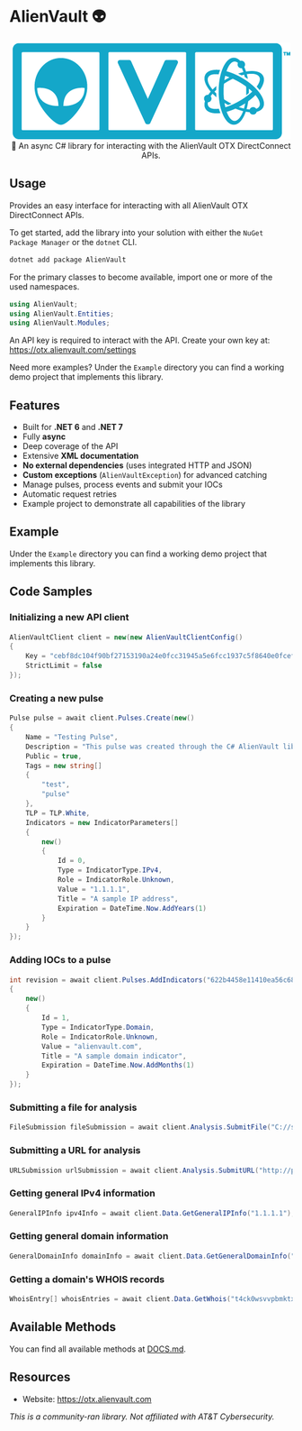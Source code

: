 ﻿# AlienVault 👽

<div align="center">
  <img width="495" height="171" src="https://raw.githubusercontent.com/actually-akac/AlienVault/master/banner.png">
</div>

<div align="center">
  👾 An async C# library for interacting with the AlienVault OTX DirectConnect APIs.
</div>

## Usage
Provides an easy interface for interacting with all AlienVault OTX DirectConnect APIs.

To get started, add the library into your solution with either the `NuGet Package Manager` or the `dotnet` CLI.
```rust
dotnet add package AlienVault
```

For the primary classes to become available, import one or more of the used namespaces.
```csharp
using AlienVault;
using AlienVault.Entities;
using AlienVault.Modules;
```

An API key is required to interact with the API. Create your own key at: https://otx.alienvault.com/settings

Need more examples? Under the `Example` directory you can find a working demo project that implements this library.

## Features
- Built for **.NET 6** and **.NET 7**
- Fully **async**
- Deep coverage of the API
- Extensive **XML documentation**
- **No external dependencies** (uses integrated HTTP and JSON)
- **Custom exceptions** (`AlienVaultException`) for advanced catching
- Manage pulses, process events and submit your IOCs
- Automatic request retries
- Example project to demonstrate all capabilities of the library

## Example
Under the `Example` directory you can find a working demo project that implements this library.

## Code Samples

### Initializing a new API client
```csharp
AlienVaultClient client = new(new AlienVaultClientConfig()
{
    Key = "cebf8dc104f90bf27153190a24e0fcc31945a5e6fcc1937c5f8640e0fcefc0ec",
    StrictLimit = false
});
```

### Creating a new pulse
```csharp
Pulse pulse = await client.Pulses.Create(new()
{
    Name = "Testing Pulse",
    Description = "This pulse was created through the C# AlienVault library!",
    Public = true,
    Tags = new string[]
    {
        "test",
        "pulse"
    },
    TLP = TLP.White,
    Indicators = new IndicatorParameters[]
    {
        new()
        {
            Id = 0,
            Type = IndicatorType.IPv4,
            Role = IndicatorRole.Unknown,
            Value = "1.1.1.1",
            Title = "A sample IP address",
            Expiration = DateTime.Now.AddYears(1)
        }
    }
});
```

### Adding IOCs to a pulse
```csharp
int revision = await client.Pulses.AddIndicators("622b4458e11410ea56c68052", new IndicatorParameters[]
{
    new()
    {
        Id = 1,
        Type = IndicatorType.Domain,
        Role = IndicatorRole.Unknown,
        Value = "alienvault.com",
        Title = "A sample domain indicator",
        Expiration = DateTime.Now.AddMonths(1)
    }
});
```

### Submitting a file for analysis
```csharp
FileSubmission fileSubmission = await client.Analysis.SubmitFile("C://sample.exe");
```

### Submitting a URL for analysis
```csharp
URLSubmission urlSubmission = await client.Analysis.SubmitURL("http://pzxdvpao.ml/");
```

### Getting general IPv4 information
```csharp
GeneralIPInfo ipv4Info = await client.Data.GetGeneralIPInfo("1.1.1.1");
```

### Getting general domain information
```csharp
GeneralDomainInfo domainInfo = await client.Data.GetGeneralDomainInfo("example.com");
```

### Getting a domain's WHOIS records
```csharp
WhoisEntry[] whoisEntries = await client.Data.GetWhois("t4ck0wsvvpbmktxzluyee11uce27kbct.nl");
```

## Available Methods

You can find all available methods at [DOCS.md](https://github.com/actually-akac/AlienVault/blob/master/DOCS.md).

## Resources
- Website: https://otx.alienvault.com

*This is a community-ran library. Not affiliated with AT&T Cybersecurity.*